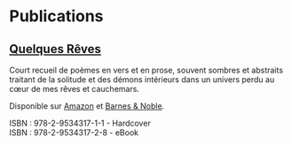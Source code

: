 # Publications

## [Quelques Rêves](<Quelques Rêves>)

Court recueil de poèmes en vers et en prose, souvent sombres et abstraits traitant de la solitude et des démons intérieurs dans un univers perdu au cœur de mes rêves et cauchemars.

Disponible sur [Amazon](https://www.amazon.com/Quelques-R%C3%A8ves-French-Emil-Novik/dp/2953431713) et [Barnes & Noble](https://www.barnesandnoble.com/w/quelques-r-ves-emil-novik/1130037961).

ISBN : 978-2-9534317-1-1 - Hardcover  
ISBN : 978-2-9534317-2-8 - eBook
